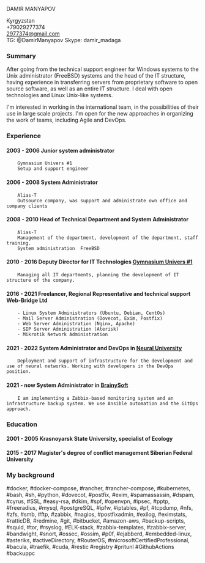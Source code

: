 DAMIR MANYAPOV

Kyrgyzstan  
+79029277374  
<2977374@gmail.com>  
TG: @DamirManyapov
Skype: damir_madaga  



### Summary ###


After going from the technical support engineer for Windows systems to the Unix administrator (FreeBSD) systems and the head of the IT structure, having experience in transferring servers from proprietary software to open source software, as well as an entire IT structure. I deal with open technologies and Linux Unix-like systems.

I'm interested in working in the international team, in the possibilities of their use in large scale projects. I'm open for the new approaches in organizing the work of teams, including Agile and DevOps.

### Experience ###

#### 2003 - 2006 	Junior system administrator
		Gymnasium Univers #1
		Setup and support engineer

#### 2006 - 2008	System Administrator
		Alias-T
		Outsource company, was support and administrate own office and company clients

#### 2008 - 2010	Head of Technical Department and System Administrator
		Alias-T
		Management of the department, development of the department, staff training.
		System administration  FreeBSD 

#### 2010 - 2016	Deputy Director for IT Technologies [Gymnasium Univers #1](http://univers.su "Univers")
		Managing all IT departments, planning the development of IT structure of the company.

#### 2016 - 2021 Freelancer, Regional Representative and technical support Web-Bridge Ltd
		- Linux System Administrators (Ubuntu, Debian, CentOs)
		- Mail Server Administration (Dovecot, Exim, Postfix)
		- Web Server Administration (Nginx, Apache)
		- SIP Server Administration (Aterisk)
		- Mikrotik Network Administration 

#### 2021 - 2022 System Administrator and DevOps in [Neural University](https://neural-university.ru "Neural University") 
		Deployment and support of infrastructure for the development and use of neural networks. Working with developers in the DevOps position.

#### 2021 - now System Administrator in [BrainySoft](https://brainysoft.ru "BrainySoft")
		I am implementing a Zabbix-based monitoring system and an infrastructure backup system. We use Ansible automation and the GitOps approach.



### Education ###

#### 2001 - 2005	Krasnoyarsk State University, specialist of Ecology

#### 2015 - 2017	Magister's degree of conflict management Siberian Federal University






### My background ### 

#docker, #docker-compose, #rancher, #rancher-compose, #kubernetes, #bash, #sh, #python, #dovecot, #postfix, #exim, #spamassassin, #dspam, #cyrus, #SSL, #easy-rsa, #dkim, #spf, #openvpn, #ipsec, #pptp, #freeradius, #mysql, #postgreSQL, #ipfw, #iptables, #pf, #tcpdump, #nfs, #zfs, #smb, #ftp, #zabbix, #nagios, #postfixadmin, #exilog, #eximstats, #ratticDB, #redmine, #git, #bitbucket, #amazon-aws, #backup-scripts, #squid, #tor, #rsyslog, #ELK-stack, #zabbix-templates, #zabbix-server, #bandwight, #snort, #ossec, #ossim, #p0f, #ejabberd, #embedded-linux, #asteriks, #activeDirectory, #RouterOS, #microsoftCertifiedProfessional, #bacula, #traefik, #cuda, #restic #registry #pritunl #GithubActions #backuppc 	